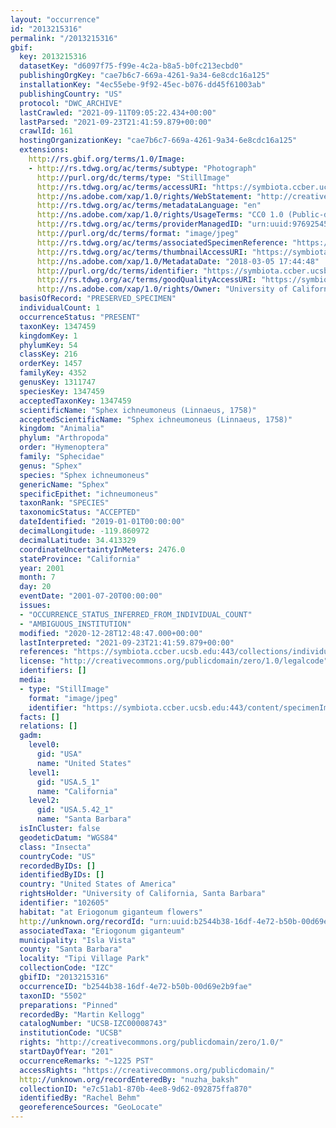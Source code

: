 ```yaml
---
layout: "occurrence"
id: "2013215316"
permalink: "/2013215316"
gbif:
  key: 2013215316
  datasetKey: "d6097f75-f99e-4c2a-b8a5-b0fc213ecbd0"
  publishingOrgKey: "cae7b6c7-669a-4261-9a34-6e8cdc16a125"
  installationKey: "4ec55ebe-9f92-45ec-b076-dd45f61003ab"
  publishingCountry: "US"
  protocol: "DWC_ARCHIVE"
  lastCrawled: "2021-09-11T09:05:22.434+00:00"
  lastParsed: "2021-09-23T21:41:59.879+00:00"
  crawlId: 161
  hostingOrganizationKey: "cae7b6c7-669a-4261-9a34-6e8cdc16a125"
  extensions:
    http://rs.gbif.org/terms/1.0/Image:
    - http://rs.tdwg.org/ac/terms/subtype: "Photograph"
      http://purl.org/dc/terms/type: "StillImage"
      http://rs.tdwg.org/ac/terms/accessURI: "https://symbiota.ccber.ucsb.edu:443/content/specimenImages/UCSB_IZC/UCSB-IZC00008/TAN8577_1520300688_lg.jpg"
      http://ns.adobe.com/xap/1.0/rights/WebStatement: "http://creativecommons.org/publicdomain/zero/1.0/"
      http://rs.tdwg.org/ac/terms/metadataLanguage: "en"
      http://ns.adobe.com/xap/1.0/rights/UsageTerms: "CC0 1.0 (Public-domain)"
      http://rs.tdwg.org/ac/terms/providerManagedID: "urn:uuid:97692545-9f3c-463b-8ad5-d4f90e0c4ff8"
      http://purl.org/dc/terms/format: "image/jpeg"
      http://rs.tdwg.org/ac/terms/associatedSpecimenReference: "https://symbiota.ccber.ucsb.edu:443/collections/individual/index.php?occid=102605"
      http://rs.tdwg.org/ac/terms/thumbnailAccessURI: "https://symbiota.ccber.ucsb.edu:443/content/specimenImages/UCSB_IZC/UCSB-IZC00008/TAN8577_1520300688_tn.jpg"
      http://ns.adobe.com/xap/1.0/MetadataDate: "2018-03-05 17:44:48"
      http://purl.org/dc/terms/identifier: "https://symbiota.ccber.ucsb.edu:443/content/specimenImages/UCSB_IZC/UCSB-IZC00008/TAN8577_1520300688_lg.jpg"
      http://rs.tdwg.org/ac/terms/goodQualityAccessURI: "https://symbiota.ccber.ucsb.edu:443/content/specimenImages/UCSB_IZC/UCSB-IZC00008/TAN8577_1520300688.jpg"
      http://ns.adobe.com/xap/1.0/rights/Owner: "University of California, Santa Barbara"
  basisOfRecord: "PRESERVED_SPECIMEN"
  individualCount: 1
  occurrenceStatus: "PRESENT"
  taxonKey: 1347459
  kingdomKey: 1
  phylumKey: 54
  classKey: 216
  orderKey: 1457
  familyKey: 4352
  genusKey: 1311747
  speciesKey: 1347459
  acceptedTaxonKey: 1347459
  scientificName: "Sphex ichneumoneus (Linnaeus, 1758)"
  acceptedScientificName: "Sphex ichneumoneus (Linnaeus, 1758)"
  kingdom: "Animalia"
  phylum: "Arthropoda"
  order: "Hymenoptera"
  family: "Sphecidae"
  genus: "Sphex"
  species: "Sphex ichneumoneus"
  genericName: "Sphex"
  specificEpithet: "ichneumoneus"
  taxonRank: "SPECIES"
  taxonomicStatus: "ACCEPTED"
  dateIdentified: "2019-01-01T00:00:00"
  decimalLongitude: -119.860972
  decimalLatitude: 34.413329
  coordinateUncertaintyInMeters: 2476.0
  stateProvince: "California"
  year: 2001
  month: 7
  day: 20
  eventDate: "2001-07-20T00:00:00"
  issues:
  - "OCCURRENCE_STATUS_INFERRED_FROM_INDIVIDUAL_COUNT"
  - "AMBIGUOUS_INSTITUTION"
  modified: "2020-12-28T12:48:47.000+00:00"
  lastInterpreted: "2021-09-23T21:41:59.879+00:00"
  references: "https://symbiota.ccber.ucsb.edu:443/collections/individual/index.php?occid=102605"
  license: "http://creativecommons.org/publicdomain/zero/1.0/legalcode"
  identifiers: []
  media:
  - type: "StillImage"
    format: "image/jpeg"
    identifier: "https://symbiota.ccber.ucsb.edu:443/content/specimenImages/UCSB_IZC/UCSB-IZC00008/TAN8577_1520300688_lg.jpg"
  facts: []
  relations: []
  gadm:
    level0:
      gid: "USA"
      name: "United States"
    level1:
      gid: "USA.5_1"
      name: "California"
    level2:
      gid: "USA.5.42_1"
      name: "Santa Barbara"
  isInCluster: false
  geodeticDatum: "WGS84"
  class: "Insecta"
  countryCode: "US"
  recordedByIDs: []
  identifiedByIDs: []
  country: "United States of America"
  rightsHolder: "University of California, Santa Barbara"
  identifier: "102605"
  habitat: "at Eriogonum giganteum flowers"
  http://unknown.org/recordId: "urn:uuid:b2544b38-16df-4e72-b50b-00d69e2b9fae"
  associatedTaxa: "Eriogonum giganteum"
  municipality: "Isla Vista"
  county: "Santa Barbara"
  locality: "Tipi Village Park"
  collectionCode: "IZC"
  gbifID: "2013215316"
  occurrenceID: "b2544b38-16df-4e72-b50b-00d69e2b9fae"
  taxonID: "5502"
  preparations: "Pinned"
  recordedBy: "Martin Kellogg"
  catalogNumber: "UCSB-IZC00008743"
  institutionCode: "UCSB"
  rights: "http://creativecommons.org/publicdomain/zero/1.0/"
  startDayOfYear: "201"
  occurrenceRemarks: "~1225 PST"
  accessRights: "https://creativecommons.org/publicdomain/"
  http://unknown.org/recordEnteredBy: "nuzha_baksh"
  collectionID: "e7c51ab1-870b-4ee8-9d62-092875ffa870"
  identifiedBy: "Rachel Behm"
  georeferenceSources: "GeoLocate"
---
```

